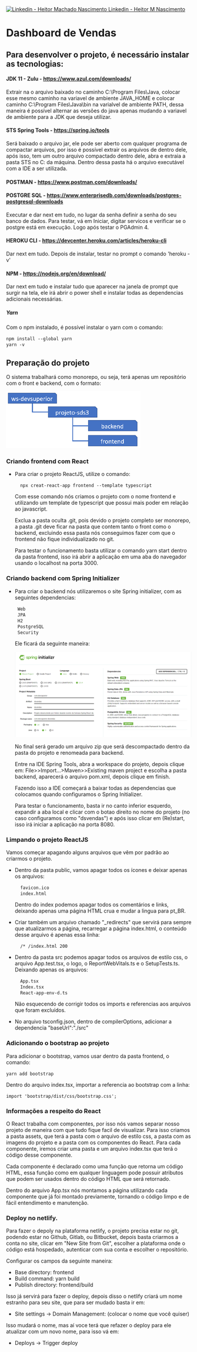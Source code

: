 
<a href="https://www.linkedin.com/in/heitor-machado-nascimento-4833801a2/">
<img src="https://cdn-icons-png.flaticon.com/128/124/124011.png" width="50" title="Linkedin - Heitor Machado Nascimento"> Linkedin - Heitor M Nascimento
</a>

# Dashboard de Vendas

## Para desenvolver o projeto, é necessário instalar as tecnologias:

#### JDK 11 - Zulu - https://www.azul.com/downloads/
Extrair na o arquivo baixado no caminho C:\Program Files\Java,
colocar esse mesmo caminho na variavel de ambiente JAVA_HOME e
colocar caminho C:\Program Files\Java\bin na varialvel de ambiente PATH, dessa maneira é possível alternar as versões do java apenas mudando a variavel de ambiente para a JDK que deseja utilizar.


#### STS Spring Tools - https://spring.io/tools
Será baixado o arquivo jar, ele pode ser aberto com qualquer programa de compactar arquivos, por isso é possível extrair os arquivos de dentro dele, após isso, tem um outro arquivo compactado dentro dele, abra e extraia a pasta STS no C: da máquina. Dentro dessa pasta há o arquivo executável com a IDE a ser utilizada.

#### POSTMAN - https://www.postman.com/downloads/

#### POSTGRE SQL - https://www.enterprisedb.com/downloads/postgres-postgresql-downloads
Executar e dar next em tudo, no lugar da senha definir a senha do seu banco de dados. Para testar, vá em Iniciar, digitar servicos e verificar se o postgre está em execução. Logo após testar o PGAdmin 4.

#### HEROKU CLI - https://devcenter.heroku.com/articles/heroku-cli
Dar next em tudo. Depois de instalar, testar no prompt o comando 'heroku -v'

#### NPM - https://nodejs.org/en/download/
Dar next em tudo e instalar tudo que aparecer na janela de prompt que surgir na tela, ele irá abrir o power shell e instalar todas as dependencias adicionais necessárias.

##### Yarn
Com o npm instalado, é possível instalar o yarn com o comando:
    
    npm install --global yarn
    yarn -v

## Preparação do projeto

O sistema trabalhará como monorepo, ou seja, terá apenas um repositório com o front e backend, com o formato: 

![Pastas](https://raw.githubusercontent.com/devsuperior/bds-assets/main/ds/pastas-sds3.png)

### Criando frontend com React

* Para criar o projeto ReactJS, utilize o comando:

        npx creat-react-app frontend --template typescript

    Com esse comando nós criamos o projeto com o nome frontend e utilizando um template de typescript que possui mais poder em relação ao javascript.

    Exclua a pasta oculta .git, pois devido o projeto completo ser monorepo, a pasta .git deve ficar na pasta que contem tanto o front como o backend, excluindo essa pasta nós conseguimos fazer com que o frontend não fique individualizado no git.

    Para testar o funcionamento basta utilizar o comando yarn start dentro da pasta frontend, isso irá abrir a aplicação em uma aba do navegador usando o localhost na porta 3000.

 ### Criando backend com Spring Initializer

 * Para criar o backend nós utilizaremos o site Spring initializer, com as seguintes dependencias: 

        Web
        JPA
        H2
        PostgreSQL
        Security
    
    Ele ficará da seguinte maneira:

    ![Spring Initializer](confiSpringInitializer.png)

    No final será gerado um arquivo zip que será descompactado dentro da pasta do projeto e renomeada para backend.
    
    Entre na IDE Spring Tools, abra a workspace do projeto, depois clique em:
    File>>Import...>Maven>>Existing maven project e escolha a pasta backend, aparecerá o arquivo pom.xml, depois clique em finish.

    Fazendo isso a IDE começará a baixar todas as dependencias que colocamos quando configuramos o Spring Initializer.

    Para testar o funcionamento, basta ir no canto inferior esquerdo, expandir a aba local e clicar com o botao direito no nome do projeto (no caso configuramos como "dsvendas") e após isso clicar em (Re)start, isso irá iniciar a aplicação na porta 8080.

### Limpando o projeto ReactJS

Vamos começar apagando alguns arquivos que vêm por padrão ao criarmos o projeto.

* Dentro da pasta public, vamos apagar todos os ícones e deixar apenas os arquivos:

        favicon.ico
        index.html

    Dentro do index podemos apagar todos os comentários e links, deixando apenas uma página HTML crua e mudar a lingua para pt_BR.

* Criar também um arquivo chamado "_redirects" que servirá para sempre que atualizarmos a página, recarregar a página index.html, o conteúdo desse arquivo é apenas essa linha:

        /* /index.html 200

* Dentro da pasta src podemos apagar todos os arquivos de estilo css, o arquivo App.test.tsx, o logo, o ReportWebVitals.ts e o SetupTests.ts. Deixando apenas os arquivos:

        App.tsx
        Index.tsx
        React-app-env-d.ts

    Não esquecendo de corrigir todos os imports e referencias aos arquivos que foram excluídos.

* No arquivo tsconfig.json, dentro de compilerOptions, adicionar a dependencia "baseUrl":"./src"

### Adicionando o bootstrap ao projeto

Para adicionar o bootstrap, vamos usar dentro da pasta frontend, o comando:

    yarn add bootstrap

Dentro do arquivo index.tsx, importar a referencia ao bootstrap com a linha:

    import 'bootstrap/dist/css/bootstrap.css';

### Informações a respeito do React

O React trabalha com componentes, por isso nós vamos separar nosso projeto de maneira com que tudo fique facil de visualizar. Para isso criamos a pasta assets, que terá a pasta com o arquivo de estilo css, a pasta com as imagens do projeto e a pasta com os componentes do React. Para cada componente, iremos criar uma pasta e um arquivo index.tsx que terá o código desse componente.

Cada componente é declarado como uma função que retorna um código HTML, essa função como em qualquer linguagem pode possuir atributos que podem ser usados dentro do código HTML que será retornado.

Dentro do arquivo App.tsx nós montamos a página utilizando cada componente que já foi montado previamente, tornando o código limpo e de fácil entendimento e manutenção.

### Deploy no netlify.

Para fazer o depoly na plataforma netlify, o projeto precisa estar no git, podendo estar no Github, Gitlab, ou Bitbucket, depois basta criarmos a conta no site, clicar em "New Site from Git", escolher a plataforma onde o código está hospedado, autenticar com sua conta e escolher o repositório.

Configurar os campos da seguinte maneira:

- Base directory: frontend
- Build command: yarn build
- Publish directory: frontend/build

Isso já servirá para fazer o deploy, depois disso o netlify criará um nome estranho para seu site, que para ser mudado basta ir em:

- Site settings -> Domain Management: (colocar o nome que você quiser)

Isso mudará o nome, mas aí voce terá que refazer o deploy para ele atualizar com um novo nome, para isso vá em: 

- Deploys -> Trigger deploy